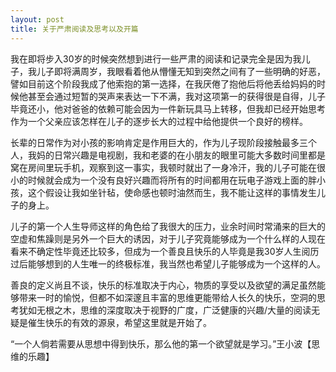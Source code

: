 ```yaml
---
layout: post
title: 关于严肃阅读及思考以及开篇
---
```

我在即将步入30岁的时候突然想到进行一些严肃的阅读和记录完全是因为我儿子，我儿子即将满周岁，我眼看着他从懵懂无知到突然之间有了一些明确的好恶，譬如目前这个阶段我成了他索抱的第一选择，在我厌倦了抱他后将他丢给妈妈的时候他甚至会通过短暂的哭声来表达一下不满，我对这项第一的获得很是自得，儿子毕竟还小，他对爸爸的依赖可能会因为一件新玩具马上转移，但我却已经开始思考作为一个父亲应该怎样在儿子的逐步长大的过程中给他提供一个良好的榜样。

长辈的日常作为对小孩的影响肯定是作用巨大的，作为儿子现阶段接触最多三个人，我妈的日常兴趣是电视剧，我和老婆的在小朋友的眼里可能大多数时间里都是窝在房间里玩手机，观察到这一事实，我顿时就出了一身冷汗，我的儿子可能在很小的时候就会成为一个没有良好兴趣而将所有的时间都用在玩电子游戏上面的胖小孩，这个假设让我如坐针毡，使命感也顿时油然而生，我不能让这样的事情发生儿子的身上。

儿子的第一个人生导师这样的角色给了我很大的压力，业余时间时常涌来的巨大的空虚和焦躁则是另外一个巨大的诱因，对于儿子究竟能够成为一个什么样的人现在看来不确定性毕竟还比较多，但成为一个善良且快乐的人毕竟是我30岁人生阅历过后能够想到的人生唯一的终极标准，我当然也希望儿子能够成为一个这样的人。

善良的定义尚且不谈，快乐的标准取决于内心，物质的享受以及欲望的满足虽然能够带来一时的愉悦，但都不如深邃且丰富的思维更能带给人长久的快乐，空洞的思考犹如无根之木，思维的深度取决于视野的广度，广泛健康的兴趣/大量的阅读无疑是催生快乐的有效的源泉，希望这里就是开始了。

“一个人倘若需要从思想中得到快乐，那么他的第一个欲望就是学习。”王小波【思维的乐趣】